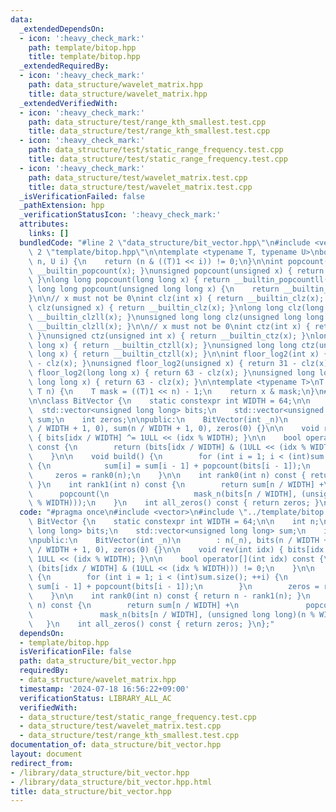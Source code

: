 ```yaml
---
data:
  _extendedDependsOn:
  - icon: ':heavy_check_mark:'
    path: template/bitop.hpp
    title: template/bitop.hpp
  _extendedRequiredBy:
  - icon: ':heavy_check_mark:'
    path: data_structure/wavelet_matrix.hpp
    title: data_structure/wavelet_matrix.hpp
  _extendedVerifiedWith:
  - icon: ':heavy_check_mark:'
    path: data_structure/test/range_kth_smallest.test.cpp
    title: data_structure/test/range_kth_smallest.test.cpp
  - icon: ':heavy_check_mark:'
    path: data_structure/test/static_range_frequency.test.cpp
    title: data_structure/test/static_range_frequency.test.cpp
  - icon: ':heavy_check_mark:'
    path: data_structure/test/wavelet_matrix.test.cpp
    title: data_structure/test/wavelet_matrix.test.cpp
  _isVerificationFailed: false
  _pathExtension: hpp
  _verificationStatusIcon: ':heavy_check_mark:'
  attributes:
    links: []
  bundledCode: "#line 2 \"data_structure/bit_vector.hpp\"\n#include <vector>\n#line\
    \ 2 \"template/bitop.hpp\"\n\ntemplate <typename T, typename U>\nbool ith_bit(T\
    \ n, U i) {\n    return (n & ((T)1 << i)) != 0;\n}\n\nint popcount(int x) { return\
    \ __builtin_popcount(x); }\nunsigned popcount(unsigned x) { return __builtin_popcount(x);\
    \ }\nlong long popcount(long long x) { return __builtin_popcountll(x); }\nunsigned\
    \ long long popcount(unsigned long long x) {\n    return __builtin_popcountll(x);\n\
    }\n\n// x must not be 0\nint clz(int x) { return __builtin_clz(x); }\nunsigned\
    \ clz(unsigned x) { return __builtin_clz(x); }\nlong long clz(long long x) { return\
    \ __builtin_clzll(x); }\nunsigned long long clz(unsigned long long x) { return\
    \ __builtin_clzll(x); }\n\n// x must not be 0\nint ctz(int x) { return __builtin_ctz(x);\
    \ }\nunsigned ctz(unsigned int x) { return __builtin_ctz(x); }\nlong long ctz(long\
    \ long x) { return __builtin_ctzll(x); }\nunsigned long long ctz(unsigned long\
    \ long x) { return __builtin_ctzll(x); }\n\nint floor_log2(int x) { return 31\
    \ - clz(x); }\nunsigned floor_log2(unsigned x) { return 31 - clz(x); }\nlong long\
    \ floor_log2(long long x) { return 63 - clz(x); }\nunsigned long long floor_log2(unsigned\
    \ long long x) { return 63 - clz(x); }\n\ntemplate <typename T>\nT mask_n(T x,\
    \ T n) {\n    T mask = ((T)1 << n) - 1;\n    return x & mask;\n}\n#line 4 \"data_structure/bit_vector.hpp\"\
    \n\nclass BitVector {\n    static constexpr int WIDTH = 64;\n\n    int n;\n  \
    \  std::vector<unsigned long long> bits;\n    std::vector<unsigned long long>\
    \ sum;\n    int zeros;\n\npublic:\n    BitVector(int _n)\n        : n(_n), bits(n\
    \ / WIDTH + 1, 0), sum(n / WIDTH + 1, 0), zeros(0) {}\n\n    void rev(int idx)\
    \ { bits[idx / WIDTH] ^= 1ULL << (idx % WIDTH); }\n\n    bool operator[](int idx)\
    \ const {\n        return (bits[idx / WIDTH] & (1ULL << (idx % WIDTH))) != 0;\n\
    \    }\n\n    void build() {\n        for (int i = 1; i < (int)sum.size(); ++i)\
    \ {\n            sum[i] = sum[i - 1] + popcount(bits[i - 1]);\n        }\n   \
    \     zeros = rank0(n);\n    }\n\n    int rank0(int n) const { return n - rank1(n);\
    \ }\n    int rank1(int n) const {\n        return sum[n / WIDTH] +\n         \
    \      popcount(\n                   mask_n(bits[n / WIDTH], (unsigned long long)(n\
    \ % WIDTH)));\n    }\n    int all_zeros() const { return zeros; }\n};\n"
  code: "#pragma once\n#include <vector>\n#include \"../template/bitop.hpp\"\n\nclass\
    \ BitVector {\n    static constexpr int WIDTH = 64;\n\n    int n;\n    std::vector<unsigned\
    \ long long> bits;\n    std::vector<unsigned long long> sum;\n    int zeros;\n\
    \npublic:\n    BitVector(int _n)\n        : n(_n), bits(n / WIDTH + 1, 0), sum(n\
    \ / WIDTH + 1, 0), zeros(0) {}\n\n    void rev(int idx) { bits[idx / WIDTH] ^=\
    \ 1ULL << (idx % WIDTH); }\n\n    bool operator[](int idx) const {\n        return\
    \ (bits[idx / WIDTH] & (1ULL << (idx % WIDTH))) != 0;\n    }\n\n    void build()\
    \ {\n        for (int i = 1; i < (int)sum.size(); ++i) {\n            sum[i] =\
    \ sum[i - 1] + popcount(bits[i - 1]);\n        }\n        zeros = rank0(n);\n\
    \    }\n\n    int rank0(int n) const { return n - rank1(n); }\n    int rank1(int\
    \ n) const {\n        return sum[n / WIDTH] +\n               popcount(\n    \
    \               mask_n(bits[n / WIDTH], (unsigned long long)(n % WIDTH)));\n \
    \   }\n    int all_zeros() const { return zeros; }\n};"
  dependsOn:
  - template/bitop.hpp
  isVerificationFile: false
  path: data_structure/bit_vector.hpp
  requiredBy:
  - data_structure/wavelet_matrix.hpp
  timestamp: '2024-07-18 16:56:22+09:00'
  verificationStatus: LIBRARY_ALL_AC
  verifiedWith:
  - data_structure/test/static_range_frequency.test.cpp
  - data_structure/test/wavelet_matrix.test.cpp
  - data_structure/test/range_kth_smallest.test.cpp
documentation_of: data_structure/bit_vector.hpp
layout: document
redirect_from:
- /library/data_structure/bit_vector.hpp
- /library/data_structure/bit_vector.hpp.html
title: data_structure/bit_vector.hpp
---
```

